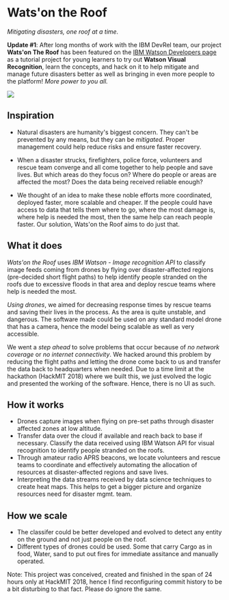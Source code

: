 # Wats'on the Roof
_Mitigating disasters, one roof at a time._

**Update #1**: After long months of work with the IBM DevRel team, our project **Wats'on The Roof** has been featured on the [IBM Watson Developers page](https://developer.ibm.com/tutorials/use-drones-after-floods-to-help-survivors-watson-visual-recognition/) as a tutorial project for young learners to try out **Watson Visual Recognition**, learn the concepts, and hack on it to help mitigate and manage future disasters better as well as bringing in even more people to the platform! _More power to you all._

![](https://mixstersite.files.wordpress.com/2019/07/screenshot_2019-07-16_02-53-49.png?w=1024&h=576)

## Inspiration
- Natural disasters are humanity's biggest concern. They can't be prevented by any means, but they can be *mitigated*. Proper management could help reduce risks and ensure faster recovery. 

- When a disaster strucks, firefighters, police force, volunteers and rescue team converge and all come together to help people and save lives. But which areas do they focus on? Where do people or areas are affected the most? Does the data being received reliable enough?  

- We thought of an idea to make these noble efforts more coordinated, deployed faster, more scalable and cheaper. If the people could have access to data that tells them where to go, where the most damage is, where help is needed the most, then the same help can reach people faster. Our solution, Wats'on the Roof aims to do just that.

## What it does
*Wats'on the Roof* uses *IBM Watson - Image recognition API* to classify image feeds coming from drones by flying over disaster-affected regions (pre-decided short flight paths) to help identify people stranded on the roofs due to excessive floods in that area and deploy rescue teams where help is needed the most.

*Using drones*, we aimed for decreasing response times by rescue teams and saving their lives in the process. As the area is quite unstable, and dangerous. The software made could be used on any standard model drone that has a camera, hence the model being scalable as well as very accessible. 

We went a *step ahead* to solve problems that occur because of *no network coverage* or *no internet connectivity*. We hacked around this problem by reducing the flight paths and letting the drone come back to us and transfer the data back to headquarters when needed. Due to a time limit at the hackathon (HackMIT 2018) where we built this, we just evolved the logic and presented the working of the software. Hence, there is no UI as such. 

## How it works
- Drones capture images when flying on pre-set paths through disaster affected zones at low altitude.
- Transfer data over the cloud if available and reach back to base if necessary. Classify the data received using IBM Watson API for visual recognition to identify people stranded on the roofs.
- Through amateur radio APRS beacons, we locate volunteers and rescue teams to coordinate and effectively automating the allocation of resources at disaster-affected regions and save lives.
- Interpreting the data streams received by data science techniques to create heat maps. This helps to get a bigger picture and organize resources need for disaster mgmt. team.

## How we scale
- The classifer could be better developed and evolved to detect any entity on the ground and not just people on the roof. 
- Different types of drones could be used. Some that carry Cargo as in food, Water, sand to put out fires for immediate assitance and manually operated.


Note: This project was conceived, created and finished in the span of 24 hours only at HackMIT 2018, hence I find reconfiguring commit history to be a bit disturbing to that fact. Please do ignore the same.  
